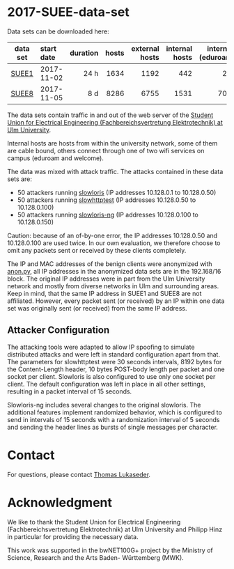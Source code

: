 # 2017-SUEE-data-set

Data sets can be downloaded here:

| data set      | start date    | duration | hosts | external hosts | internal hosts | internal hosts wifi (eduroam/welcome) |
| ------------- |:------------- | -----: |-----: |-----: |-----: |-----: |
| [SUEE1](https://github.com/vs-uulm/2017-SUEE-data-set/releases/download/v1.0/SUEE1.pcap "24h traffic on 2017-11-02")        | 2017-11-02    | 24 h | 1634 | 1192 | 442 | 243 (97/146) |
| [SUEE8](https://github.com/vs-uulm/2017-SUEE-data-set/releases/download/v1.0/SUEE8.pcap "8d traffic from 2017-11-05")       | 2017-11-05    |  8 d | 8286 | 6755 | 1531 | 705 (328/377) |

The data sets contain traffic in and out of the web server of the [Student Union for Electrical Engineering (Fachbereichsvertretung Elektrotechnik) at Ulm University](https://fs-et.de).

Internal hosts are hosts from within the university network, some of them are cable bound, others connect through one of two wifi services on campus (eduroam and welcome).

The data was mixed with attack traffic. The attacks contained in these data sets are:

 * 50 attackers running [slowloris](https://github.com/gkbrk/slowloris) (IP addresses 10.128.0.1 to 10.128.0.50)
 * 50 attackers running [slowhttptest](https://github.com/shekyan/slowhttptest) (IP addresses 10.128.0.50 to 10.128.0.100)
 * 50 attackers running [slowloris-ng](https://github.com/vs-uulm/slowloris-ng) (IP addresses 10.128.0.100 to 10.128.0.150)

Caution: because of an of-by-one error, the IP addresses 10.128.0.50 and 10.128.0.100 are used twice. In our own evaluation, we therefore choose to omit any packets sent or received by these clients completely.

The IP and MAC addresses of the benign clients were anonymized with [anon.py](https://github.com/vs-uulm/2017-SUEE-data-set/blob/master/anon.py), all IP addresses in the anonymized data sets are in the 192.168/16 block. The original IP addresses were in part from the Ulm University network and mostly from diverse networks in Ulm and surrounding areas. Keep in mind, that the same IP address in SUEE1 and SUEE8 are not affiliated. However, every packet sent (or received) by an IP within one data set was originally sent (or received) from the same IP address.

## Attacker Configuration

The attacking tools were adapted to allow IP spoofing to simulate distributed attacks and were left in standard configuration apart from that. The parameters for slowhttptest were 30 seconds intervals, 8192
bytes for the Content-Length header, 10 bytes POST-body length per packet and one socket per client. Slowloris is also configured to use only one socket per client. The default configuration was left in place in all other settings, resulting in a packet interval of 15 seconds.

Slowloris-ng includes several changes to the original slowloris. The additional features implement randomized behavior, which is configured to send in intervals of 15 seconds with a randomization interval of 5 seconds and sending the header lines as bursts of single messages per character.

# Contact

For questions, please contact [Thomas Lukaseder](https://www.uni-ulm.de/?seder).

# Acknowledgment

We like to thank the Student Union for Electrical Engineering (Fachbereichsvertretung Elektrotechnik) at Ulm University and Philipp Hinz in particular for providing the necessary data.

This work was supported in the bwNET100G+ project
by the Ministry of Science, Research and the Arts Baden-
Württemberg (MWK).

